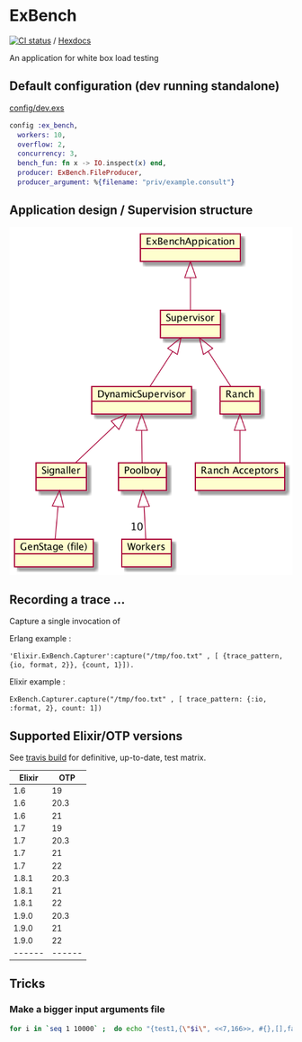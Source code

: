 # ExBench

[![CI status](https://travis-ci.org/bryanhuntesl/ex_bench.svg?branch=master)](https://travis-ci.org/bryanhuntesl/ex_bench) / [Hexdocs](https://hexdocs.pm/ex_bench/)

An application for white box load testing 

## Default configuration (dev running standalone)

[config/dev.exs](config/dev.exs)
```elixir 
config :ex_bench,
  workers: 10,
  overflow: 2,
  concurrency: 3,
  bench_fun: fn x -> IO.inspect(x) end,
  producer: ExBench.FileProducer,
  producer_argument: %{filename: "priv/example.consult"}
```

## Application design / Supervision structure

![Supervision hierarchy](./doc/exbench_supervision_tree.png)

## Recording a trace ... 

Capture a single invocation of 

Erlang example :

```
'Elixir.ExBench.Capturer':capture("/tmp/foo.txt" , [ {trace_pattern, {io, format, 2}}, {count, 1}]).
```

Elixir example : 

```
ExBench.Capturer.capture("/tmp/foo.txt" , [ trace_pattern: {:io, :format, 2}, count: 1])
```


## Supported Elixir/OTP versions 

See [travis build](https://travis-ci.org/bryanhuntesl/ex_bench) for definitive, up-to-date, test matrix.

|Elixir|  OTP |
|------|------|
| 1.6  | 19   |
| 1.6  | 20.3 |
| 1.6  | 21   |
| 1.7  | 19   |
| 1.7  | 20.3 |
| 1.7  | 21   |
| 1.7  | 22   |
| 1.8.1| 20.3 |
| 1.8.1| 21   |
| 1.8.1| 22   |
| 1.9.0| 20.3 |
| 1.9.0| 21   |
| 1.9.0| 22   |
|------|------|


## Tricks

### Make a bigger input arguments file

```bash
for i in `seq 1 10000` ;  do echo "{test1,{\"$i\", <<7,166>>, #{},[],false, #{<<\"x\">> => <<\"y\">>}}}." ; done >> test/consult.me
```
